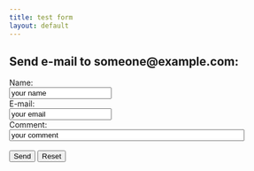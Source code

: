```yaml
---
title: test form
layout: default
---
```

<div align="left">
<h2>Send e-mail to someone@example.com:</h2>
<form action="MAILTO:someone@example.com" method="post" enctype="text/plain">
Name:<br>
<input type="text" name="name" value="your name"><br>
E-mail:<br>
<input type="text" name="mail" value="your email"><br>
Comment:<br>
<input type="text" name="comment" value="your comment" size="50"><br><br>
<input type="submit" value="Send">
<input type="reset" value="Reset">
</form>
</div>
